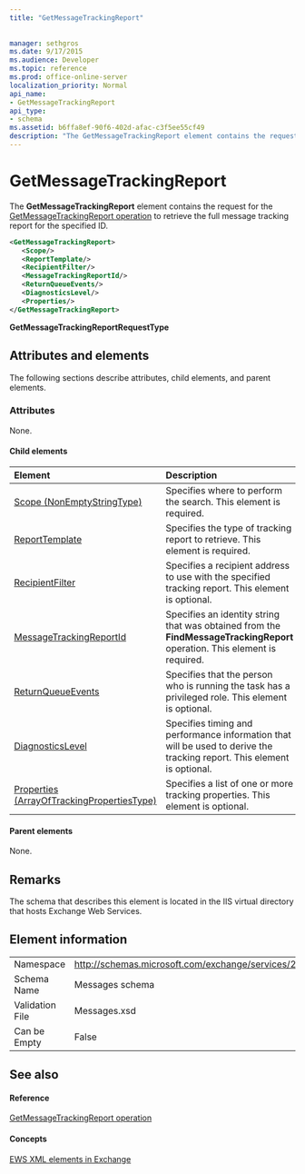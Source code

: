 ```yaml
---
title: "GetMessageTrackingReport"
 
 
manager: sethgros
ms.date: 9/17/2015
ms.audience: Developer
ms.topic: reference
ms.prod: office-online-server
localization_priority: Normal
api_name:
- GetMessageTrackingReport
api_type:
- schema
ms.assetid: b6ffa8ef-90f6-402d-afac-c3f5ee55cf49
description: "The GetMessageTrackingReport element contains the request for the GetMessageTrackingReport operation to retrieve the full message tracking report for the specified ID."
---
```


# GetMessageTrackingReport

The **GetMessageTrackingReport** element contains the request for the [GetMessageTrackingReport operation](getmessagetrackingreport-operation.md) to retrieve the full message tracking report for the specified ID. 
  
```XML
<GetMessageTrackingReport>
   <Scope/>
   <ReportTemplate/>
   <RecipientFilter/>
   <MessageTrackingReportId/>
   <ReturnQueueEvents/>
   <DiagnosticsLevel/>
   <Properties/>
</GetMessageTrackingReport>
```

 **GetMessageTrackingReportRequestType**
## Attributes and elements

The following sections describe attributes, child elements, and parent elements.
  
### Attributes

None.
  
#### Child elements

|**Element**|**Description**|
|:-----|:-----|
|[Scope (NonEmptyStringType)](scope-nonemptystringtype.md) <br/> |Specifies where to perform the search. This element is required.  <br/> |
|[ReportTemplate](reporttemplate.md) <br/> |Specifies the type of tracking report to retrieve. This element is required.  <br/> |
|[RecipientFilter](recipientfilter.md) <br/> |Specifies a recipient address to use with the specified tracking report. This element is optional.  <br/> |
|[MessageTrackingReportId](messagetrackingreportid.md) <br/> |Specifies an identity string that was obtained from the **FindMessageTrackingReport** operation. This element is required.  <br/> |
|[ReturnQueueEvents](returnqueueevents.md) <br/> |Specifies that the person who is running the task has a privileged role. This element is optional.  <br/> |
|[DiagnosticsLevel](diagnosticslevel.md) <br/> |Specifies timing and performance information that will be used to derive the tracking report. This element is optional.  <br/> |
|[Properties (ArrayOfTrackingPropertiesType)](properties-arrayoftrackingpropertiestype.md) <br/> |Specifies a list of one or more tracking properties. This element is optional.  <br/> |
   
#### Parent elements

None.
  
## Remarks

The schema that describes this element is located in the IIS virtual directory that hosts Exchange Web Services.
  
## Element information

|||
|:-----|:-----|
|Namespace  <br/> |http://schemas.microsoft.com/exchange/services/2006/messages  <br/> |
|Schema Name  <br/> |Messages schema  <br/> |
|Validation File  <br/> |Messages.xsd  <br/> |
|Can be Empty  <br/> |False  <br/> |
   
## See also

#### Reference

[GetMessageTrackingReport operation](getmessagetrackingreport-operation.md)
#### Concepts

[EWS XML elements in Exchange](ews-xml-elements-in-exchange.md)

